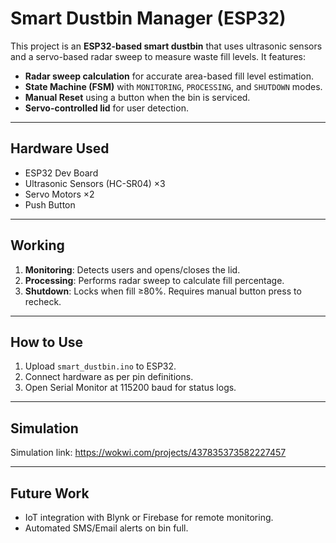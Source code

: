 # Smart Dustbin Manager (ESP32)

This project is an **ESP32-based smart dustbin** that uses ultrasonic sensors and a servo-based radar sweep to measure waste fill levels. It features:
- **Radar sweep calculation** for accurate area-based fill level estimation.
- **State Machine (FSM)** with `MONITORING`, `PROCESSING`, and `SHUTDOWN` modes.
- **Manual Reset** using a button when the bin is serviced.
- **Servo-controlled lid** for user detection.

---

## Hardware Used
- ESP32 Dev Board  
- Ultrasonic Sensors (HC-SR04) ×3  
- Servo Motors ×2  
- Push Button  

---

## Working
1. **Monitoring**: Detects users and opens/closes the lid.
2. **Processing**: Performs radar sweep to calculate fill percentage.
3. **Shutdown**: Locks when fill ≥80%. Requires manual button press to recheck.

---

## How to Use
1. Upload `smart_dustbin.ino` to ESP32.  
2. Connect hardware as per pin definitions.  
3. Open Serial Monitor at 115200 baud for status logs.

---

## Simulation
Simulation link: https://wokwi.com/projects/437835373582227457

---

## Future Work
- IoT integration with Blynk or Firebase for remote monitoring.
- Automated SMS/Email alerts on bin full.
